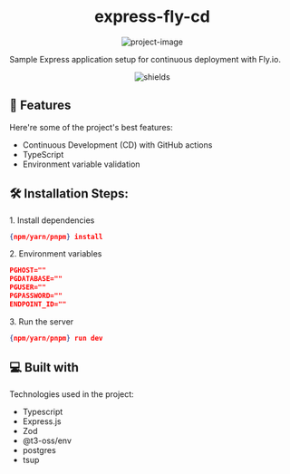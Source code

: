 <h1 align="center" id="title">express-fly-cd</h1>

<p align="center"><img src="https://socialify.git.ci/barrybtw/fly-cd/image?language=1&amp;owner=1&amp;name=1&amp;stargazers=1&amp;theme=Light" alt="project-image"></p>

<p id="description">Sample Express application setup for continuous deployment with Fly.io.</p>

<p align="center"><img src="https://img.shields.io/github/stars/barrybtw/fly-cd?style=social" alt="shields"></p>

<h2>🧐 Features</h2>

Here're some of the project's best features:

- Continuous Development (CD) with GitHub actions
- TypeScript
- Environment variable validation

<h2>🛠️ Installation Steps:</h2>

<p>1. Install dependencies</p>

```json
{npm/yarn/pnpm} install
```

<p>2. Environment variables</p>

```json
PGHOST=""
PGDATABASE=""
PGUSER=""
PGPASSWORD=""
ENDPOINT_ID=""
```

<p>3. Run the server</p>

```json
{npm/yarn/pnpm} run dev
```

<h2>💻 Built with</h2>

Technologies used in the project:

- Typescript
- Express.js
- Zod
- @t3-oss/env
- postgres
- tsup
